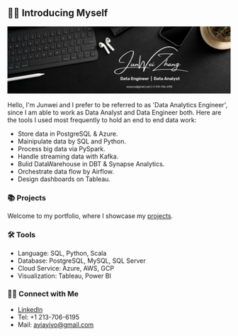 ## 🙋‍♂️ Introducing Myself

![LinkedIn Banner](New_Banner.png)

Hello, I'm Junwei and I prefer to be referred to as 'Data Analytics Engineer', since I am able to work as Data Analyst and Data Engineer both.
Here are the tools I used most frequently to hold an end to end data work:
- Store data in PostgreSQL & Azure.
- Mainipulate data by SQL and Python.
- Process big data via PySpark.
- Handle streaming data with Kafka.
- Bulid DataWarehouse in DBT & Synapse Analytics.
- Orchestrate data flow by Airflow.
- Design dashboards on Tableau.

### 📚 Projects

Welcome to my portfolio, where I showcase my [projects](README.md).

### 🛠️ Tools

- Language: SQL, Python, Scala
- Database: PostgreSQL, MySQL, SQL Server
- Cloud Service: Azure, AWS, GCP
- Visualization: Tableau, Power BI

### 👋🏻 Connect with Me

- [LinkedIn](https://www.linkedin.com/in/junwz/)
- Tel: +1 213-706-6195
- Mail: ayiayiyo@gmail.com
